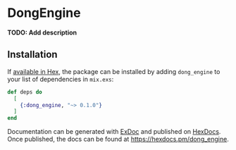 # DongEngine

**TODO: Add description**

## Installation

If [available in Hex](https://hex.pm/docs/publish), the package can be installed
by adding `dong_engine` to your list of dependencies in `mix.exs`:

```elixir
def deps do
  [
    {:dong_engine, "~> 0.1.0"}
  ]
end
```

Documentation can be generated with [ExDoc](https://github.com/elixir-lang/ex_doc)
and published on [HexDocs](https://hexdocs.pm). Once published, the docs can
be found at <https://hexdocs.pm/dong_engine>.

